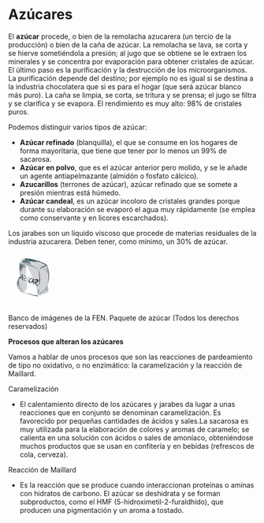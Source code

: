 # Azúcares

El **azúcar** procede, o bien de la remolacha azucarera (un tercio de la producción) o bien de la caña de azúcar. La remolacha se lava, se corta y se hierve sometiéndola a presión; al jugo que se obtiene se le extraen los minerales y se concentra por evaporación para obtener cristales de azúcar. El último paso es la purificación y la destrucción de los microorganismos. La purificación depende del destino; por ejemplo no es igual si se destina a la industria chocolatera que si es para el hogar (que será azúcar blanco más puro). La caña se limpia, se corta, se tritura y se prensa; el jugo se filtra y se clarifica y se evapora. El rendimiento es muy alto: 98% de cristales puros.

Podemos distinguir varios tipos de azúcar:

*   **Azúcar refinado** (blanquilla), el que se consume en los hogares de forma mayoritaria, que tiene que tener por lo menos un 99% de sacarosa.
*   **Azúcar en polvo**, que es el azúcar anterior pero molido, y se le añade un agente antiapelmazante (almidón o fosfato cálcico).
*   **Azucarillos** (terrones de azúcar), azúcar refinado que se somete a presión mientras está húmedo.
*   **Azúcar candeal**, es un azúcar incoloro de cristales grandes porque durante su elaboración se evaporó el agua muy rápidamente (se emplea como conservante y en licores escarchados).

Los jarabes son un líquido viscoso que procede de materias residuales de la industria azucarera. Deben tener, como mínimo, un 30% de azúcar.


![Azúcar](img/azucar.png "Paquete de azúcar")  


Banco de imágenes de la FEN. Paquete de azúcar (Todos los derechos reservados)

**Procesos que alteran los azúcares**

Vamos a hablar de unos procesos que son las reacciones de pardeamiento de tipo no oxidativo, o no enzimático: la caramelización y la reacción de Maillard.

Caramelización

*   El calentamiento directo de los azúcares y jarabes da lugar a unas reacciones que en conjunto se denominan caramelización. Es favorecido por pequeñas cantidades de ácidos y sales.La sacarosa es muy utilizada para la elaboración de colores y aromas de caramelo; se calienta en una solución con ácidos o sales de amoníaco, obteniéndose muchos productos que se usan en confitería y en bebidas (refrescos de cola, cerveza).

Reacción de Maillard

*   Es la reacción que se produce cuando interaccionan proteínas o aminas con hidratos de carbono. El azúcar se deshidrata y se forman subproductos, como el HMF (5-hidroximetil-2-furaldhído), que producen una pigmentación y un aroma a tostado.